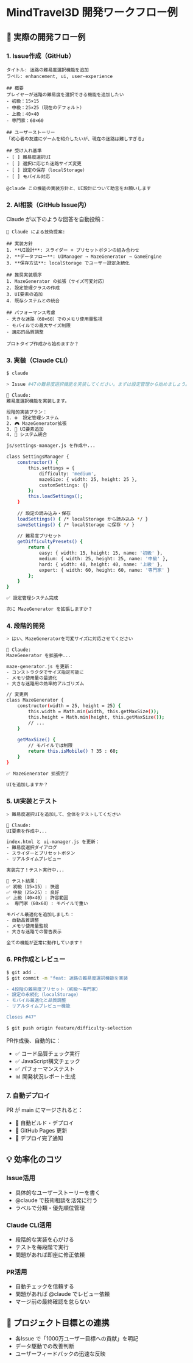 # MindTravel3D 開発ワークフロー例

## 🎯 実際の開発フロー例

### 1. Issue作成（GitHub）
```
タイトル: 迷路の難易度選択機能を追加
ラベル: enhancement, ui, user-experience

## 概要
プレイヤーが迷路の難易度を選択できる機能を追加したい
- 初級：15×15
- 中級：25×25（現在のデフォルト）
- 上級：40×40
- 専門家：60×60

## ユーザーストーリー
「初心者の友達にゲームを紹介したいが、現在の迷路は難しすぎる」

## 受け入れ基準
- [ ] 難易度選択UI
- [ ] 選択に応じた迷路サイズ変更
- [ ] 設定の保存（localStorage）
- [ ] モバイル対応

@claude この機能の実装方針と、UI設計について助言をお願いします
```

### 2. AI相談（GitHub Issue内）
Claude が以下のような回答を自動投稿：

```
🤖 Claude による技術提案:

## 実装方針
1. **UI設計**: スライダー + プリセットボタンの組み合わせ
2. **データフロー**: UIManager → MazeGenerator → GameEngine
3. **保存方法**: localStorage でユーザー設定永続化

## 推奨実装順序
1. MazeGenerator の拡張（サイズ可変対応）
2. 設定管理クラスの作成
3. UI要素の追加
4. 既存システムとの統合

## パフォーマンス考慮
- 大きな迷路（60×60）でのメモリ使用量監視
- モバイルでの最大サイズ制限
- 適応的品質調整

プロトタイプ作成から始めますか？
```

### 3. 実装（Claude CLI）
```bash
$ claude

> Issue #47の難易度選択機能を実装してください。まずは設定管理から始めましょう。

🤖 Claude: 
難易度選択機能を実装します。

段階的実装プラン：
1. ⚙️  設定管理システム
2. 🎮 MazeGenerator拡張
3. 🎨 UI要素追加
4. 🔗 システム統合

js/settings-manager.js を作成中...

class SettingsManager {
    constructor() {
        this.settings = {
            difficulty: 'medium',
            mazeSize: { width: 25, height: 25 },
            customSettings: {}
        };
        this.loadSettings();
    }
    
    // 設定の読み込み・保存
    loadSettings() { /* localStorage から読み込み */ }
    saveSettings() { /* localStorage に保存 */ }
    
    // 難易度プリセット
    getDifficultyPresets() {
        return {
            easy: { width: 15, height: 15, name: '初級' },
            medium: { width: 25, height: 25, name: '中級' },
            hard: { width: 40, height: 40, name: '上級' },
            expert: { width: 60, height: 60, name: '専門家' }
        };
    }
}

✅ 設定管理システム完成

次に MazeGenerator を拡張しますか？
```

### 4. 段階的開発
```bash
> はい、MazeGeneratorを可変サイズに対応させてください

🤖 Claude:
MazeGenerator を拡張中...

maze-generator.js を更新：
- コンストラクタでサイズ指定可能に
- メモリ使用量の最適化
- 大きな迷路用の効率的アルゴリズム

// 変更例
class MazeGenerator {
    constructor(width = 25, height = 25) {
        this.width = Math.min(width, this.getMaxSize());
        this.height = Math.min(height, this.getMaxSize());
        // ...
    }
    
    getMaxSize() {
        // モバイルでは制限
        return this.isMobile() ? 35 : 60;
    }
}

✅ MazeGenerator 拡張完了

UIを追加しますか？
```

### 5. UI実装とテスト
```bash
> 難易度選択UIを追加して、全体をテストしてください

🤖 Claude:
UI要素を作成中...

index.html と ui-manager.js を更新：
- 難易度選択ダイアログ
- スライダーとプリセットボタン
- リアルタイムプレビュー

実装完了！テスト実行中...

🧪 テスト結果：
✅ 初級（15×15）: 快適
✅ 中級（25×25）: 良好  
✅ 上級（40×40）: 許容範囲
⚠️  専門家（60×60）: モバイルで重い

モバイル最適化を追加しました：
- 自動品質調整
- メモリ使用量監視
- 大きな迷路での警告表示

全ての機能が正常に動作しています！
```

### 6. PR作成とレビュー
```bash
$ git add .
$ git commit -m "feat: 迷路の難易度選択機能を実装

- 4段階の難易度プリセット（初級〜専門家）
- 設定の永続化（localStorage）
- モバイル最適化と品質調整
- リアルタイムプレビュー機能

Closes #47"

$ git push origin feature/difficulty-selection
```

PR作成後、自動的に：
- ✅ コード品質チェック実行
- ✅ JavaScript構文チェック
- ✅ パフォーマンステスト
- 📊 開発状況レポート生成

### 7. 自動デプロイ
PR が main にマージされると：
- 🔄 自動ビルド・デプロイ
- 🚀 GitHub Pages 更新
- 📢 デプロイ完了通知

## 💡 効率化のコツ

### Issue活用
- 具体的なユーザーストーリーを書く
- @claude で技術相談を活発に行う
- ラベルで分類・優先順位管理

### Claude CLI活用  
- 段階的な実装を心がける
- テストを毎段階で実行
- 問題があれば即座に修正依頼

### PR活用
- 自動チェックを信頼する
- 問題があれば @claude でレビュー依頼
- マージ前の最終確認を怠らない

## 🎯 プロジェクト目標との連携
- 各Issue で「1000万ユーザー目標への貢献」を明記
- データ駆動での改善判断
- ユーザーフィードバックの迅速な反映
